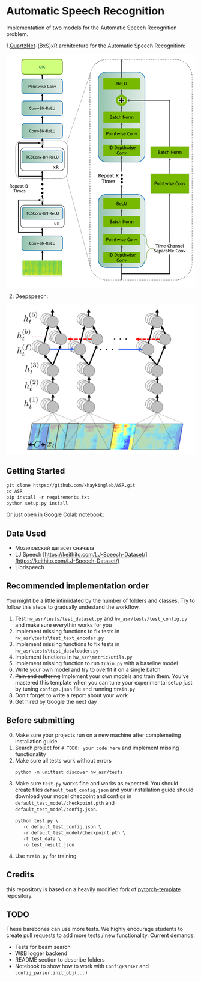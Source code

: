 # Automatic Speech Recognition

Implementation of two models for the Automatic Speech Recognition problem.

1.[QuartzNet](https://arxiv.org/abs/1910.10261)-(BxS)xR architecture for the Automatic Speech Recognition:

<p>
    <img src="img/quartznet_arch.png">
</p>

2. Deepspeech:

<p>
    <img src="img/deepspeech.png">
</p>


## Getting Started

```
git clone https://github.com/khaykingleb/ASR.git
cd ASR
pip install -r requirements.txt
python setup.py install
```

Or just open in Google Colab notebook:

## Data Used

* Мозиловский датасет сначала
* LJ Speech [https://keithito.com/LJ-Speech-Dataset/](https://keithito.com/LJ-Speech-Dataset/)
* Librispeech

## Recommended implementation order

You might be a little intimidated by the number of folders and classes. Try to follow this steps to gradually undestand
the workflow.

1) Test `hw_asr/tests/test_dataset.py`  and `hw_asr/tests/test_config.py` and make sure everythin works for you
2) Implement missing functions to fix tests in  `hw_asr\tests\test_text_encoder.py`
3) Implement missing functions to fix tests in  `hw_asr\tests\test_dataloader.py`
4) Implement functions in `hw_asr\metric\utils.py`
5) Implement missing function to run `train.py` with a baseline model
6) Write your own model and try to overfit it on a single batch
7) ~~Pain and suffering~~ Implement your own models and train them. You've mastered this template when you can tune your
   experimental setup just by tuning `configs.json` file and running `train.py`
8) Don't forget to write a report about your work
9) Get hired by Google the next day

## Before submitting

0) Make sure your projects run on a new machine after complemeting installation guide
1) Search project for `# TODO: your code here` and implement missing functionality
2) Make sure all tests work without errors
   ```shell
   python -m unittest discover hw_asr/tests
   ```
3) Make sure `test.py` works fine and works as expected. You should create files `default_test_config.json` and your
   installation guide should download your model checpoint and configs in `default_test_model/checkpoint.pth`
   and `default_test_model/config.json`.
   ```shell
   python test.py \
      -c default_test_config.json \
      -r default_test_model/checkpoint.pth \
      -t test_data \
      -o test_result.json
   ```
4) Use `train.py` for training

## Credits

this repository is based on a heavily modified fork
of [pytorch-template](https://github.com/victoresque/pytorch-template) repository.

## TODO

These barebones can use more tests. We highly encourage students to create pull requests to add more tests / new
functionality. Current demands:

* Tests for beam search
* W&B logger backend
* README section to describe folders
* Notebook to show how to work with `ConfigParser` and `config_parser.init_obj(...)`
